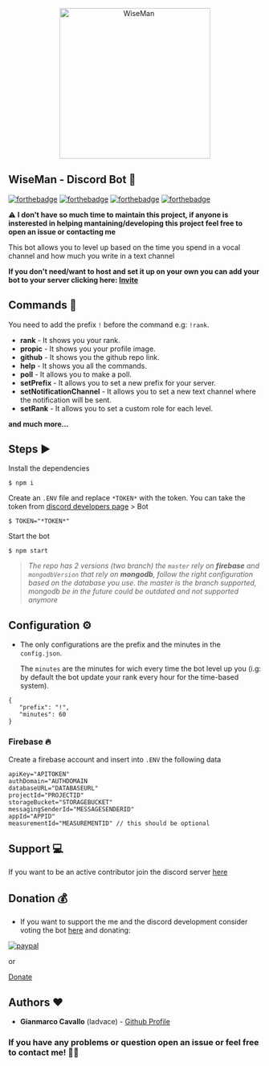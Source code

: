 <p align="center">
    <img width="300" height="auto" src="https://i.imgur.com/yCFscwQ.png" alt="WiseMan" />
</p>

## WiseMan - Discord Bot 🤖

[![forthebadge](https://forthebadge.com/images/badges/gluten-free.svg)](https://forthebadge.com) [![forthebadge](https://forthebadge.com/images/badges/made-with-crayons.svg)](https://forthebadge.com) [![forthebadge](https://forthebadge.com/images/badges/made-with-javascript.svg)](https://forthebadge.com) [![forthebadge](https://forthebadge.com/images/badges/built-with-love.svg)](https://forthebadge.com)

⚠️ **I don't have so much time to maintain this project, if anyone is insterested in helping mantaining/developing this project feel free to open an issue or contacting me**

This bot allows you to level up based on the time you spend in a vocal channel and how much you write in a text channel

**If you don't need/want to host and set it up on your own you can add your bot to your server clicking here:
[Invite](https://discord.com/oauth2/authorize?client_id=589693244456042497&scope=bot&permissions=2147483639)**

## Commands 🎨

You need to add the prefix `!` before the command e.g: `!rank`.

- **rank** - It shows you your rank.
- **propic** - It shows you your profile image.
- **github** - It shows you the github repo link.
- **help** - It shows you all the commands.
- **poll** - It allows you to make a poll.
- **setPrefix** - It allows you to set a new prefix for your server.
- **setNotificationChannel** - It allows you to set a new text channel where the notification will be sent.
- **setRank** - It allows you to set a custom role for each level.

**and much more...**

## Steps ▶️

Install the dependencies

```
$ npm i
```

Create an `.ENV` file and replace `*TOKEN*` with the token.
You can take the token from [discord developers page](https://discordapp.com/developers/applications/) > Bot

```
$ TOKEN="*TOKEN*"
```

Start the bot

```
$ npm start
```

> *The repo has 2 versions (two branch) the ```master``` rely on **firebase** and ```mongodbVersion``` that rely on **mongodb**, follow the right configuration based on the database you use.
> the master is the branch supported, mongodb be in the future could be outdated and not supported anymore*

## Configuration ⚙️

- The only configurations are the prefix and the minutes in the `config.json`.

  The `minutes` are the minutes for wich every time the bot level up you (i.g: by default the bot update your rank every hour for the time-based system).

```
{
   "prefix": "!",
   "minutes": 60
}
```

### Firebase 🔥

Create a firebase account and insert into `.ENV` the following data

```
apiKey="APITOKEN"
authDomain="AUTHDOMAIN
databaseURL="DATABASEURL"
projectId="PROJECTID"
storageBucket="STORAGEBUCKET"
messagingSenderId="MESSAGESENDERID"
appId="APPID"
measurementId="MEASUREMENTID" // this should be optional
```


## Support 💻

If you want to be an active contributor join the discord server [here](https://discord.gg/fnmKKWPWpB) 

## Donation 💰

- If you want to support the me and the discord development consider voting the bot [here](https://top.gg/bot/589693244456042497) and
donating:


[![paypal](https://www.paypalobjects.com/en_US/i/btn/btn_donateCC_LG.gif)](https://www.paypal.com/cgi-bin/webscr?cmd=_s-xclick&hosted_button_id=WJWDBJENVNGHE)

or 

[Donate](https://ko-fi.com/ladvace)



## Authors ❤️

- **Gianmarco Cavallo** (ladvace) - [Github Profile](https://github.com/Ladvace)

### If you have any problems or question open an issue or feel free to contact me! 🔧😃
